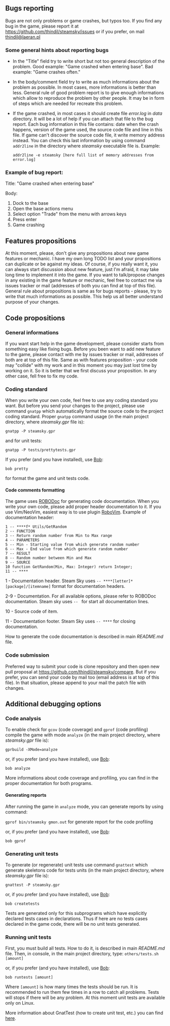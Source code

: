 ## Bugs reporting

Bugs are not only problems or game crashes, but typos too. If you find any bug
in the game, please report it at <https://github.com/thindil/steamsky/issues>
or if you prefer, on mail <thindil@laeran.pl>

### Some general hints about reporting bugs

- In the "Title" field try to write short but not too general description
  of the problem. Good example: "Game crashed when entering base". Bad example:
  "Game crashes often."
- In the body/comment field try to write as much informations about the problem
  as possible. In most cases, more informations is better than less. General
  rule of good problem report is to give enough informations which allow to
  reproduce the problem by other people. It may be in form of steps which are
  needed for recreate this problem.
- If the game crashed, in most cases it should create file *error.log* in
  *data* directory. It will be a lot of help if you can attach that file to the
  bug report. Each bug information in this file contains: date when the crash
  happens, version of the game used, the source code file and line in this file.
  If game can't discover the source code file, it write memory address instead.
  You can check this last information by using command `addr2line` in the
  directory where *steamsky* executable file is. Example:

  `addr2line -e steamsky [here full list of memory addresses from error.log]`

### Example of bug report:

Title: "Game crashed when entering base"

Body:

1. Dock to the base
2. Open the base actions menu
3. Select option "Trade" from the menu with arrows keys
4. Press enter
5. Game crashing

## Features propositions

At this moment, please, don't give any propositions about new game features or
mechanic. I have my own long TODO list and your propositions can duplicate or
be against my ideas. Of course, if you really want it, you can always start
discussion about new feature, just I'm afraid, it may take long time to
implement it into the game.
If you want to talk/propose changes in any existing in the game feature or
mechanic, feel free to contact me via issues tracker or mail (addresses of
both you can find at top of this file). General rule about propositions is
same as for bugs reports - please, try to write that much informations as
possible. This help us all better understand purpose of your changes.

## Code propositions

### General informations

If you want start help in the game development, please consider starts from
something easy like fixing bugs. Before you been want to add new feature to
the game, please contact with me by issues tracker or mail, addresses of both are
at top of this file. Same as with features proposition - your code may
"collide" with my work and in this moment you may just lost time by working on
it. So it is better that we first discuss your proposition. In any other case,
fell free to fix my code.

### Coding standard

When you write your own code, feel free to use any coding standard you want.
But before you send your changes to the project, please use command `gnatpp`
which automatically format the source code to the project coding standard.
Proper `gnatpp` command usage (in the main project directory, where
*steamsky.gpr* file is):

`gnatpp -P steamsky.gpr`

and for unit tests:

`gnatpp -P tests/prettytests.gpr`

If you prefer (and you have installed), use [Bob](https://github.com/thindil/bob):

`bob pretty`

for format the game and unit tests code.

#### Code comments formatting

The game uses [ROBODoc](https://rfsber.home.xs4all.nl/Robo/) for generating
code documentation. When you write your own code, please add proper header
documentation to it. If you use Vim/NeoVim, easiest way is to use plugin
[RoboVim](https://github.com/thindil/robovim). Example of documentation
header:

    1 -- ****f* Utils/GetRandom
    2 -- FUNCTION
    3 -- Return random number from Min to Max range
    4 -- PARAMETERS
    5 -- Min - Starting value from which generate random number
    6 -- Max - End value from which generate random number
    7 -- RESULT
    8 -- Random number between Min and Max
    9 -- SOURCE
    10 function GetRandom(Min, Max: Integer) return Integer;
    11 -- ****

1 - Documentation header. Steam Sky uses `-- ****[letter]* [package]/[itemname]`
format for documentation headers.

2-9 - Documentation. For all available options, please refer to ROBODoc
documentation. Steam sky uses `-- ` for start all documentation lines.

10 - Source code of item.

11 - Documentation footer. Steam Sky uses `-- ****` for closing documentation.

How to generate the code documentation is described in main *README.md* file.

### Code submission

Preferred way to submit your code is clone repository and then open new pull
proposal at <https://github.com/thindil/steamsky/compare>. But if you prefer,
you can send your code by mail too (email address is at top of this file). In
that situation, please append to your mail the patch file with changes.

## Additional debugging options

### Code analysis

To enable check for `gcov` (code coverage) and `gprof` (code profiling) compile
the game with mode `analyze` (in the main project directory, where
*steamsky.gpr* file is):

`gprbuild -XMode=analyze`

or, if you prefer (and you have installed), use [Bob](https://github.com/thindil/bob):

`bob analyze`

More informations about code coverage and profiling, you can find in the proper
documentation for both programs.

#### Generating reports

After running the game in `analyze` mode, you can generate reports by using
command:

`gprof bin/steamsky gmon.out` for generate report for the code profiling

or, if you prefer (and you have installed), use [Bob](https://github.com/thindil/bob):

`bob gprof`

### Generating unit tests

To generate (or regenerate) unit tests use command `gnattest` which generate
skeletons code for tests units (in the main project directory, where
*steamsky.gpr* file is):

`gnattest -P steamsky.gpr`

or, if you prefer (and you have installed), use [Bob](https://github.com/thindil/bob):

`bob createtests`

Tests are generated only for this subprograms which have explicitly declared
tests cases in declarations. Thus if here are no tests cases declared in the
game code, there will be no unit tests generated.

### Running unit tests

First, you must build all tests. How to do it, is described in main
*README.md* file. Then, in console, in the main project directory, type:
`others/tests.sh [amount]`

or, if you prefer (and you have installed), use [Bob](https://github.com/thindil/bob):

`bob runtests [amount]`

Where `[amount]` is how many times the tests should be run. It is recommended
to run them few times in a row to catch all problems. Tests will stops if there
will be any problem. At this moment unit tests are available only on Linux.

More information about GnatTest (how to create unit test, etc.) you can find
[here](http://docs.adacore.com/live/wave/gnat_ugn/html/gnat_ugn/gnat_ugn/gnat_utility_programs.html#the-unit-test-generator-gnattest).
